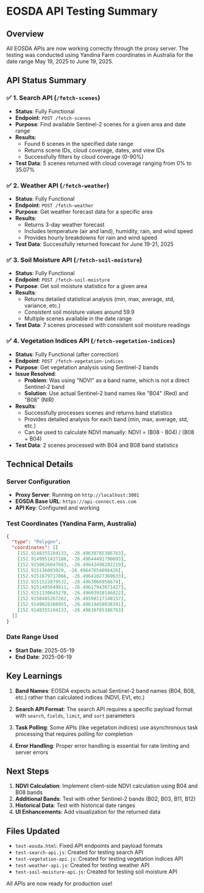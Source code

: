 # EOSDA API Testing Summary

## Overview
All EOSDA APIs are now working correctly through the proxy server. The testing was conducted using Yandina Farm coordinates in Australia for the date range May 19, 2025 to June 19, 2025.

## API Status Summary

### ✅ 1. Search API (`/fetch-scenes`)
- **Status**: Fully Functional
- **Endpoint**: `POST /fetch-scenes`
- **Purpose**: Find available Sentinel-2 scenes for a given area and date range
- **Results**: 
  - Found 6 scenes in the specified date range
  - Returns scene IDs, cloud coverage, dates, and view IDs
  - Successfully filters by cloud coverage (0-90%)
- **Test Data**: 5 scenes returned with cloud coverage ranging from 0% to 35.07%

### ✅ 2. Weather API (`/fetch-weather`)
- **Status**: Fully Functional
- **Endpoint**: `POST /fetch-weather`
- **Purpose**: Get weather forecast data for a specific area
- **Results**:
  - Returns 3-day weather forecast
  - Includes temperature (air and land), humidity, rain, and wind speed
  - Provides hourly breakdowns for rain and wind speed
- **Test Data**: Successfully returned forecast for June 19-21, 2025

### ✅ 3. Soil Moisture API (`/fetch-soil-moisture`)
- **Status**: Fully Functional
- **Endpoint**: `POST /fetch-soil-moisture`
- **Purpose**: Get soil moisture statistics for a given area
- **Results**:
  - Returns detailed statistical analysis (min, max, average, std, variance, etc.)
  - Consistent soil moisture values around 59.9
  - Multiple scenes available in the date range
- **Test Data**: 7 scenes processed with consistent soil moisture readings

### ✅ 4. Vegetation Indices API (`/fetch-vegetation-indices`)
- **Status**: Fully Functional (after correction)
- **Endpoint**: `POST /fetch-vegetation-indices`
- **Purpose**: Get vegetation analysis using Sentinel-2 bands
- **Issue Resolved**: 
  - **Problem**: Was using "NDVI" as a band name, which is not a direct Sentinel-2 band
  - **Solution**: Use actual Sentinel-2 band names like "B04" (Red) and "B08" (NIR)
- **Results**:
  - Successfully processes scenes and returns band statistics
  - Provides detailed analysis for each band (min, max, average, std, etc.)
  - Can be used to calculate NDVI manually: NDVI = (B08 - B04) / (B08 + B04)
- **Test Data**: 2 scenes processed with B04 and B08 band statistics

## Technical Details

### Server Configuration
- **Proxy Server**: Running on `http://localhost:3001`
- **EOSDA Base URL**: `https://api-connect.eos.com`
- **API Key**: Configured and working

### Test Coordinates (Yandina Farm, Australia)
```json
{
  "type": "Polygon",
  "coordinates": [[
    [152.9148355104133, -26.49630785386763],
    [152.9149951437186, -26.49644491790693],
    [152.9150826047683, -26.49643498282219],
    [152.915136003929, -26.49647654096426],
    [152.9151679717066, -26.49641027369633],
    [152.9151522879532, -26.4963066956674],
    [152.9151405649811, -26.49617943071427],
    [152.9151330645278, -26.49603918146022],
    [152.9150405267262, -26.49598117140157],
    [152.9149028386955, -26.49619458038391],
    [152.9148355104133, -26.49630785386763]
  ]]
}
```

### Date Range Used
- **Start Date**: 2025-05-19
- **End Date**: 2025-06-19

## Key Learnings

1. **Band Names**: EOSDA expects actual Sentinel-2 band names (B04, B08, etc.) rather than calculated indices (NDVI, EVI, etc.)

2. **Search API Format**: The search API requires a specific payload format with `search`, `fields`, `limit`, and `sort` parameters

3. **Task Polling**: Some APIs (like vegetation indices) use asynchronous task processing that requires polling for completion

4. **Error Handling**: Proper error handling is essential for rate limiting and server errors

## Next Steps

1. **NDVI Calculation**: Implement client-side NDVI calculation using B04 and B08 bands
2. **Additional Bands**: Test with other Sentinel-2 bands (B02, B03, B11, B12)
3. **Historical Data**: Test with historical date ranges
4. **UI Enhancements**: Add visualization for the returned data

## Files Updated

- `test-eosda.html`: Fixed API endpoints and payload formats
- `test-search-api.js`: Created for testing search API
- `test-vegetation-api.js`: Created for testing vegetation indices API
- `test-weather-api.js`: Created for testing weather API
- `test-soil-moisture-api.js`: Created for testing soil moisture API

All APIs are now ready for production use! 